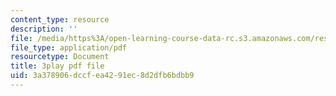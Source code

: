 ```yaml
---
content_type: resource
description: ''
file: /media/https%3A/open-learning-course-data-rc.s3.amazonaws.com/res-6-012-introduction-to-probability-spring-2018/3a378906dccfea4291ec8d2dfb6bdbb9_X-AzW70e2M0.pdf
file_type: application/pdf
resourcetype: Document
title: 3play pdf file
uid: 3a378906-dccf-ea42-91ec-8d2dfb6bdbb9
---
```


